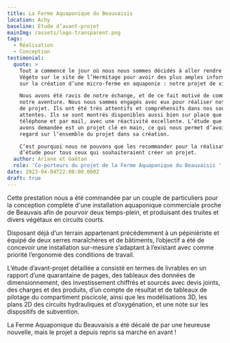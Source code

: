 ```yaml
---
title: La Ferme Aquaponique du Beauvaisis
location: Achy
baseline: Étude d’avant-projet
mainImg: /assets/logo-transparent.png
tags:
  - Réalisation
  - Conception
testimonial:
  quote: >
    Tout a commencé le jour où nous nous sommes décidés à aller rendre visite à
    Végéto sur le site de l’Hermitage pour avoir des plus amples informations
    sur la création d’une micro-ferme en aquaponie : notre projet de vie futur.

    Nous avons été ravis de notre échange, et de ce fait motivé de commencer
    notre aventure. Nous nous sommes engagés avec eux pour réaliser notre étude
    de projet. Ils ont été très attentifs et compréhensifs dans nos souhaits et
    attentes. Ils se sont montrés disponibles aussi bien sur place que par
    téléphone et par mail, avec une réactivité excellente. L’étude que nous leur
    avons demandée est un projet clé en main, ce qui nous permet d’avoir un
    regard sur l’ensemble du projet dans sa création.

    C’est pourquoi nous ne pouvons que les recommander pour la réalisation
    d’étude pour tous ceux qui souhaiteraient créer un projet.
  author: Ariane et Gaëtan
  role: 'Co-porteurs du projet de la Ferme Aquaponique du Beauvaisis '
date: 2023-04-04T22:00:00.000Z
draft: true
---
```


Cette prestation nous a été commandée par un couple de particuliers pour la conception complète d'une installation aquaponique commerciale proche de Beauvais afin de pourvoir deux temps-plein, et produisant des truites et divers végétaux en circuits courts.

Disposant déjà d’un terrain appartenant précédemment à un pépiniériste et équipé de deux serres maraîchères et de bâtiments, l’objectif a été de concevoir une installation sur-mesure s’adaptant à l’existant avec comme priorité l’ergonomie des conditions de travail.

L’étude d’avant-projet détaillée a consisté en termes de livrables en un rapport d’une quarantaine de pages, des tableaux des données de dimensionnement, des investissement chiffrés et sourcés avec devis joints, des charges et des produits, d’un compte de résultat et de tableaux de pilotage du compartiment piscicole, ainsi que les modélisations 3D, les plans 2D des circuits hydrauliques et d’oxygénation, et une note sur les dispositifs de subvention.

La Ferme Aquaponique du Beauvaisis a été décalé de par une heureuse nouvelle, mais le projet a depuis repris sa marche en avant !
